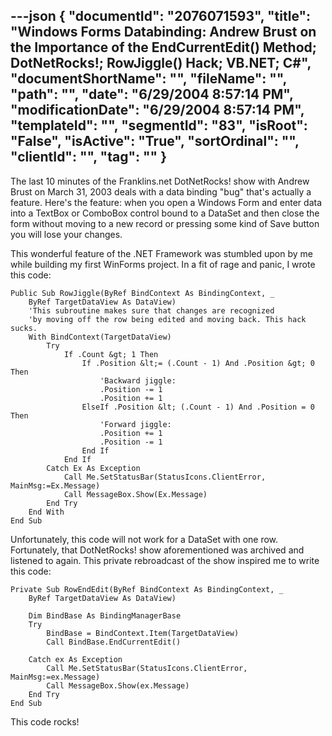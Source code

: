 ---json
{
  "documentId": "2076071593",
  "title": "Windows Forms Databinding: Andrew Brust on the Importance of the EndCurrentEdit() Method; DotNetRocks!; RowJiggle() Hack; VB.NET; C#",
  "documentShortName": "",
  "fileName": "",
  "path": "",
  "date": "6/29/2004 8:57:14 PM",
  "modificationDate": "6/29/2004 8:57:14 PM",
  "templateId": "",
  "segmentId": "83",
  "isRoot": "False",
  "isActive": "True",
  "sortOrdinal": "",
  "clientId": "",
  "tag": ""
}
---

The last 10 minutes of the Franklins.net DotNetRocks! show with Andrew Brust on March 31, 2003 deals with a data binding &quot;bug&quot; that's actually a feature. Here's the feature: when you open a Windows Form and enter data into a TextBox or ComboBox control bound to a DataSet and then close the form without moving to a new record or pressing some kind of Save button you will lose your changes.

This wonderful feature of the .NET Framework was stumbled upon by me while building my first WinForms project. In a fit of rage and panic, I wrote this code:

    Public Sub RowJiggle(ByRef BindContext As BindingContext, _
        ByRef TargetDataView As DataView)
        'This subroutine makes sure that changes are recognized
        'by moving off the row being edited and moving back. This hack sucks.
        With BindContext(TargetDataView)
            Try
                If .Count &gt; 1 Then
                    If .Position &lt;= (.Count - 1) And .Position &gt; 0 Then
                        'Backward jiggle:
                        .Position -= 1
                        .Position += 1
                    ElseIf .Position &lt; (.Count - 1) And .Position = 0 Then
                        'Forward jiggle:
                        .Position += 1
                        .Position -= 1
                    End If
                End If
            Catch Ex As Exception
                Call Me.SetStatusBar(StatusIcons.ClientError, MainMsg:=Ex.Message)
                Call MessageBox.Show(Ex.Message)
            End Try
        End With
    End Sub

Unfortunately, this code will not work for a DataSet with one row. Fortunately, that DotNetRocks! show aforementioned was archived and listened to again. This private rebroadcast of the show inspired me to write this code:

    Private Sub RowEndEdit(ByRef BindContext As BindingContext, _
        ByRef TargetDataView As DataView)

        Dim BindBase As BindingManagerBase
        Try
            BindBase = BindContext.Item(TargetDataView)
            Call BindBase.EndCurrentEdit()

        Catch ex As Exception
            Call Me.SetStatusBar(StatusIcons.ClientError, MainMsg:=ex.Message)
            Call MessageBox.Show(ex.Message)
        End Try
    End Sub

This code rocks!
